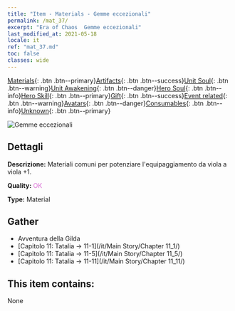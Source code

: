 ```yaml
---
title: "Item - Materials - Gemme eccezionali"
permalink: /mat_37/
excerpt: "Era of Chaos  Gemme eccezionali"
last_modified_at: 2021-05-18
locale: it
ref: "mat_37.md"
toc: false
classes: wide
---
```

 [Materials](/ItemsIT/){: .btn .btn--primary}[Artifacts](/ItemsIT/Artifacts/){: .btn .btn--success}[Unit Soul](/ItemsIT/UnitSoul/){: .btn .btn--warning}[Unit Awakening](/ItemsIT/UnitAwakening/){: .btn .btn--danger}[Hero Soul](/ItemsIT/HeroSoul/){: .btn .btn--info}[Hero Skill](/ItemsIT/HeroSkill/){: .btn .btn--primary}[Gift](/ItemsIT/Gift/){: .btn .btn--success}[Event related](/ItemsIT/Events/){: .btn .btn--warning}[Avatars](/ItemsIT/Avatars/){: .btn .btn--danger}[Consumables](/ItemsIT/Consumables/){: .btn .btn--info}[Unknown](/ItemsIT/Unknown/){: .btn .btn--primary}

 ![Gemme eccezionali](/images/t/i_cailiao_baoshi2.png)

## Dettagli
 **Descrizione:** Materiali comuni per potenziare l'equipaggiamento da viola a viola +1.

 **Quality:** <span style="color: #DA70D6">OK</span>

 **Type:** Material

## Gather

*    Avventura della Gilda 
*    [Capitolo 11: Tatalia -> 11-1](/it/Main Story/Chapter 11_1/) 
*    [Capitolo 11: Tatalia -> 11-5](/it/Main Story/Chapter 11_5/) 
*    [Capitolo 11: Tatalia -> 11-11](/it/Main Story/Chapter 11_11/) 

## This item contains:

  None

